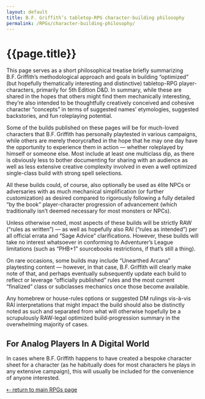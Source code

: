 ```yaml
---
layout: default
title: B.F. Griffith’s tabletop-RPG character-building philosophy
permalink: /RPGs/character-building-philosophy/
---
```


<div class="page">
  <h1 class="page-title">{{page.title}}</h1>
  <p>This page serves as a short philosophical treatise briefly summarizing B.F. Griffith’s methodological approach and goals in building “optimized” (but hopefully thematically interesting and distinctive) tabletop-RPG player-characters, primarily for 5th Edition D&D. In summary, while these are shared in the hopes that others might find them mechanically interesting, they’re also intended to be thoughtfully creatively conceived and cohesive character “concepts” in terms of suggested names’ etymologies, suggested backstories, and fun roleplaying potential.</p>
  <p>Some of the builds published on these pages will be for much-loved characters that B.F. Griffith has personally playtested in various campaigns, while others are merely theorycrafted in the hope that he may one day have the opportunity to experience them in action — whether roleplayed by himself or someone else. Most include at least one multiclass dip, as there is obviously less to bother documenting for sharing with an audience as well as less extensive creative complexity involved in even a well optimized single-class build with strong spell selections.</p>
  <p>All these builds could, of course, also optionally be used as élite NPCs or adversaries with as much mechanical simplification (or further customization) as desired compared to rigorously following a fully detailed “by the book” player-character progression of advancement (which traditionally isn’t deemed necessary for most monsters or NPCs).</p>
  <p>Unless otherwise noted, most aspects of these builds will be strictly RAW (“rules as written”) — as well as hopefully also RAI (“rules as intended”) per all official errata and “Sage Advice” clarifications. However, these builds will take no interest whatsoever in conforming to Adventurer’s League limitations (such as “PHB+1” sourcebooks restrictions, if that’s still a thing).</p>
  <p>On rare occasions, some builds may include “Unearthed Arcana” playtesting content — however, in that case, B.F. Griffith will clearly make note of that, and perhaps eventually subsequently update each build to reflect or leverage “officially published” rules and the most current “finalized” class or subclasses mechanics once those become available.</p>
  <p>Any homebrew or house-rules options or suggested DM rulings vis-à-vis RAI interpretations that might impact the build should also be distinctly noted as such and separated from what will otherwise hopefully be a scrupulously RAW-legal optimized build-progression summary in the overwhelming majority of cases.</p>

  <h2>For Analog Players In A Digital World</h2>
  <p>In cases where B.F. Griffith happens to have created a bespoke character sheet for a character (as he habitually does for most characters he plays in any extensive campaign), this will usually be included for the convenience of anyone interested.</p>
  <p><a href="/RPGs/">&#8672; return to main RPGs page</a></p>
</div>